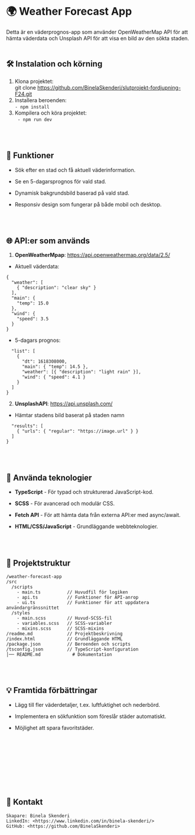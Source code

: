 # 🌍 **Weather Forecast App**

Detta är en väderprognos-app som använder OpenWeatherMap API för att hämta väderdata och Unsplash API för att visa en bild av den sökta staden.
<br>
<br>

## 🛠️ Instalation och körning
1. Klona projektet: <br>
        git clone <https://github.com/BinelaSkenderi/slutprojekt-fordjupning-F24.git>
2. Installera beroenden: <br>      ```- npm install```
3. Kompilera och köra projektet:<br>
       ``` - npm run dev```
<br>
<br>

## 🌟 Funktioner
- Sök efter en stad och få aktuell väderinformation.

- Se en 5-dagarsprognos för vald stad.

- Dynamisk bakgrundsbild baserad på vald stad.

- Responsiv design som fungerar på både mobil och desktop.
<br>
<br>

## 🌐 API:er som används
1. **OpenWeatherMpap**: <https://api.openweathermap.org/data/2.5/>
- Aktuell väderdata: 
````
{
  "weather": [
    { "description": "clear sky" }
  ],
  "main": {
    "temp": 15.0
  },
  "wind": {
    "speed": 3.5
  }
}
````

- 5-dagars prognos: 
````{
  "list": [
    {
      "dt": 1618308000,
      "main": { "temp": 14.5 },
      "weather": [{ "description": "light rain" }],
      "wind": { "speed": 4.1 }
    }
  ]
}
````

2. **UnsplashAPI**: <https://api.unsplash.com/>
- Hämtar stadens bild baserat på staden namn
````{
  "results": [
    { "urls": { "regular": "https://image.url" } }
  ]
}
````
<br>
<br>

## 🧰 Använda teknologier 
- **TypeScript** - För typad och strukturerad JavaScript-kod.

- **SCSS** - För avancerad och modulär CSS.

- **Fetch API** - För att hämta data från externa API:er med async/await.

- **HTML/CSS/JavaScript** - Grundläggande webbteknologier.
<br>
<br>

## 📂 Projektstruktur
````
/weather-forecast-app
/src
  /scripts
    - main.ts          // Huvudfil för logiken
    - api.ts           // Funktioner för API-anrop
    - ui.ts            // Funktioner för att uppdatera användargränssnittet
  /styles
    - main.scss        // Huvud-SCSS-fil
    - variables.scss   // SCSS-variabler
    - mixins.scss      // SCSS-mixins
/readme.md             // Projektbeskrivning
/index.html            // Grundläggande HTML
/package.json          // Beroenden och scripts
/tsconfig.json         // TypeScript-konfiguration
│── README.md            # Dokumentation
````
<br>
<br>

## 💡 Framtida förbättringar
- Lägg till fler väderdetaljer, t.ex. luftfuktighet och nederbörd.

- Implementera en sökfunktion som föreslår städer automatiskt.

- Möjlighet att spara favoritstäder.
<br>
<br>
<br>
<br>
<br>
<br>
<br>
<br>




## :handshake: Kontakt
    Skapare: Binela Skenderi
    LinkedIn: <https://www.linkedin.com/in/binela-skenderi/>
    GitHub: <https://github.com/BinelaSkenderi>